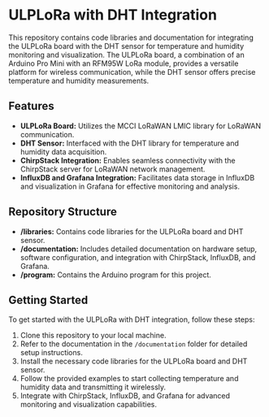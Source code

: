 # ULPLoRa with DHT Integration

This repository contains code libraries and documentation for integrating the ULPLoRa board with the DHT sensor for temperature and humidity monitoring and visualization. The ULPLoRa board, a combination of an Arduino Pro Mini with an RFM95W LoRa module, provides a versatile platform for wireless communication, while the DHT sensor offers precise temperature and humidity measurements.

## Features

- **ULPLoRa Board:** Utilizes the MCCI LoRaWAN LMIC library for LoRaWAN communication.
- **DHT Sensor:** Interfaced with the DHT library for temperature and humidity data acquisition.
- **ChirpStack Integration:** Enables seamless connectivity with the ChirpStack server for LoRaWAN network management.
- **InfluxDB and Grafana Integration:** Facilitates data storage in InfluxDB and visualization in Grafana for effective monitoring and analysis.

## Repository Structure

- **/libraries:** Contains code libraries for the ULPLoRa board and DHT sensor.
- **/documentation:** Includes detailed documentation on hardware setup, software configuration, and integration with ChirpStack, InfluxDB, and Grafana.
- **/program:** Contains the Arduino program for this project.

## Getting Started

To get started with the ULPLoRa with DHT integration, follow these steps:

1. Clone this repository to your local machine.
2. Refer to the documentation in the `/documentation` folder for detailed setup instructions.
3. Install the necessary code libraries for the ULPLoRa board and DHT sensor.
4. Follow the provided examples to start collecting temperature and humidity data and transmitting it wirelessly.
5. Integrate with ChirpStack, InfluxDB, and Grafana for advanced monitoring and visualization capabilities.

